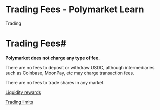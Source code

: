 # Trading Fees - Polymarket Learn

Trading

# Trading Fees#

**Polymarket does not charge any type of fee.**

There are no fees to deposit or withdraw USDC, although intermediaries such as Coinbase, MoonPay, etc may charge transaction fees.

There are no fees to trade shares in any market.

[Liquidity rewards](/docs/liquidity-rewards/)

[Trading limits](/docs/guides/trading/no-limits/)

[](https://x.com/polymarket)[](https://discord.gg/polymarket)[](https://github.com/polymarket)

[](https://github.com/polymarket/learn/blob/main/pages/docs/guides/trading/fees.mdx)